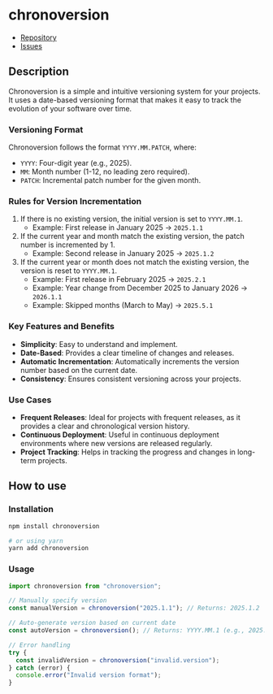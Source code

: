 # chronoversion

- [Repository](https://github.com/JuhQ/chronoversion)
- [Issues](https://github.com/JuhQ/chronoversion/issues)

## Description

Chronoversion is a simple and intuitive versioning system for your projects. It uses a date-based versioning format that makes it easy to track the evolution of your software over time.

### Versioning Format

Chronoversion follows the format `YYYY.MM.PATCH`, where:

- `YYYY`: Four-digit year (e.g., 2025).
- `MM`: Month number (1-12, no leading zero required).
- `PATCH`: Incremental patch number for the given month.

### Rules for Version Incrementation

1.  If there is no existing version, the initial version is set to `YYYY.MM.1`.
    - Example: First release in January 2025 → `2025.1.1`
2.  If the current year and month match the existing version, the patch number is incremented by 1.
    - Example: Second release in January 2025 → `2025.1.2`
3.  If the current year or month does not match the existing version, the version is reset to `YYYY.MM.1`.
    - Example: First release in February 2025 → `2025.2.1`
    - Example: Year change from December 2025 to January 2026 → `2026.1.1`
    - Example: Skipped months (March to May) → `2025.5.1`

### Key Features and Benefits

- **Simplicity**: Easy to understand and implement.
- **Date-Based**: Provides a clear timeline of changes and releases.
- **Automatic Incrementation**: Automatically increments the version number based on the current date.
- **Consistency**: Ensures consistent versioning across your projects.

### Use Cases

- **Frequent Releases**: Ideal for projects with frequent releases, as it provides a clear and chronological version history.
- **Continuous Deployment**: Useful in continuous deployment environments where new versions are released regularly.
- **Project Tracking**: Helps in tracking the progress and changes in long-term projects.

## How to use

### Installation

```bash
npm install chronoversion

# or using yarn
yarn add chronoversion
```

### Usage

```javascript
import chronoversion from "chronoversion";

// Manually specify version
const manualVersion = chronoversion("2025.1.1"); // Returns: 2025.1.2

// Auto-generate version based on current date
const autoVersion = chronoversion(); // Returns: YYYY.MM.1 (e.g., 2025.1.1 in January 2025)

// Error handling
try {
  const invalidVersion = chronoversion("invalid.version");
} catch (error) {
  console.error("Invalid version format");
}
```
